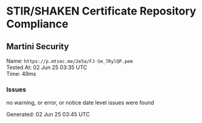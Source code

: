 # STIR/SHAKEN Certificate Repository Compliance

## Martini Security

Name: `https://p.mtsec.me/2e5a/FJ-Sm_7RylQP.pem`\
Tested At: 02 Jun 25 03:35 UTC\
Time: 49ms

### Issues

no warning, or error, or notice date level issues were found

Generated: 02 Jun 25 03:45 UTC